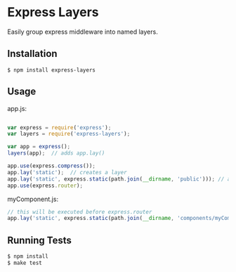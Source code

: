# Express Layers

Easily group express middleware into named layers.

## Installation

```
$ npm install express-layers
```

## Usage

app.js:
```js

var express = require('express');
var layers = require('express-layers');

var app = express();
layers(app);  // adds app.lay()

app.use(express.compress());
app.lay('static');  // creates a layer
app.lay('static', express.static(path.join(__dirname, 'public'))); // adds middleware to a layer
app.use(express.router);
```

myComponent.js:
```js
// this will be executed before express.router
app.lay('static', express.static(path.join(__dirname, 'components/myComponent/public')));
```

## Running Tests

```js
$ npm install
$ make test
```